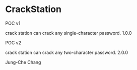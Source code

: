 # CrackStation

POC v1 

crack station can crack any single-character password.
1.0.0

POC v2 

crack station can crack any two-character password.
2.0.0

Jung-Che Chang
